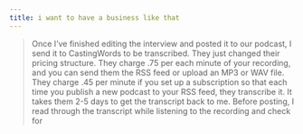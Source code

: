 ```yaml
---
title: i want to have a business like that
---
```


<blockquote>
  <p>Once I&#8217;ve finished editing the interview and posted it to our podcast, I send it to CastingWords to be transcribed.  They just changed their pricing structure.  They charge .75 per each minute of your recording, and you can send them the RSS feed or upload an MP3 or WAV file.   They charge .45 per minute if you set up a subscription so that each time you publish a new podcast to your RSS feed, they transcribe it.  It takes them 2-5 days to get the transcript back to me.  Before posting, I read through the transcript while listening to the recording and check for</p>
</blockquote>

